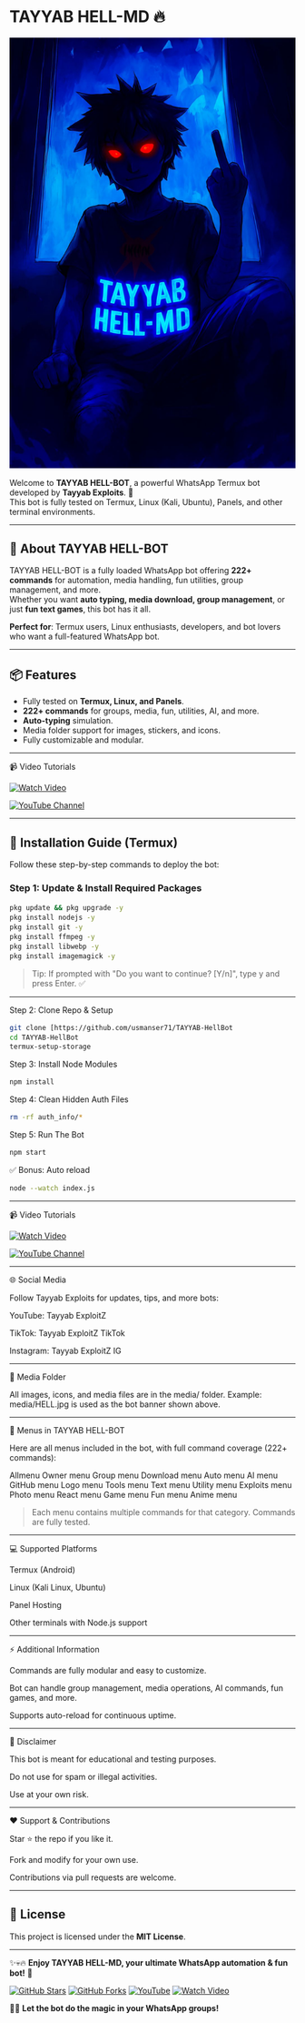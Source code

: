 # TAYYAB HELL-MD 🔥

![Bot Image](https://raw.githubusercontent.com/TAYYAB-Exploits/TAYYAB-HellBot/main/media/HELL.jpg)

Welcome to **TAYYAB HELL-BOT**, a powerful WhatsApp Termux bot developed by **Tayyab Exploits**. 🚀  
This bot is fully tested on Termux, Linux (Kali, Ubuntu), Panels, and other terminal environments.  

---

## 🌟 About TAYYAB HELL-BOT

TAYYAB HELL-BOT is a fully loaded WhatsApp bot offering **222+ commands** for automation, media handling, fun utilities, group management, and more.  
Whether you want **auto typing, media download, group management**, or just **fun text games**, this bot has it all.  

**Perfect for**: Termux users, Linux enthusiasts, developers, and bot lovers who want a full-featured WhatsApp bot.  

---

## 📦 Features

- Fully tested on **Termux, Linux, and Panels**.  
- **222+ commands** for groups, media, fun, utilities, AI, and more.  
- **Auto-typing** simulation.  
- Media folder support for images, stickers, and icons.  
- Fully customizable and modular.  

---

📹 Video Tutorials

[![Watch Video](https://img.shields.io/badge/Watch%20Video-YouTube-red?style=for-the-badge&logo=youtube)](https://youtu.be/p13hMgAlznk?si=5MKZQm0ockqob1KQ)

[![YouTube Channel](https://img.shields.io/badge/YouTube-Tayyab%20ExploitZ-red?style=for-the-badge&logo=youtube)](https://www.youtube.com/@TayyabExploitZ)

---

## 🚀 Installation Guide (Termux)

Follow these step-by-step commands to deploy the bot:

### Step 1: Update & Install Required Packages
```bash
pkg update && pkg upgrade -y
pkg install nodejs -y
pkg install git -y
pkg install ffmpeg -y
pkg install libwebp -y
pkg install imagemagick -y
```

> Tip: If prompted with "Do you want to continue? [Y/n]", type y and press Enter. ✅



---

Step 2: Clone Repo & Setup
```bash
git clone [https://github.com/usmanser71/TAYYAB-HellBot
cd TAYYAB-HellBot
termux-setup-storage
```
Step 3: Install Node Modules
```bash
npm install
```
Step 4: Clean Hidden Auth Files
```bash
rm -rf auth_info/*
```
Step 5: Run The Bot
```bash
npm start
```
✅ Bonus: Auto reload
```bash
node --watch index.js
```

---

📹 Video Tutorials

[![Watch Video](https://img.shields.io/badge/Watch%20Video-YouTube-red?style=for-the-badge&logo=youtube)](https://youtu.be/p13hMgAlznk?si=5MKZQm0ockqob1KQ)

[![YouTube Channel](https://img.shields.io/badge/YouTube-Tayyab%20ExploitZ-red?style=for-the-badge&logo=youtube)](https://www.youtube.com/@TayyabExploitZ)



---

🌐 Social Media

Follow Tayyab Exploits for updates, tips, and more bots:

YouTube: Tayyab ExploitZ

TikTok: Tayyab ExploitZ TikTok

Instagram: Tayyab ExploitZ IG



---

📂 Media Folder

All images, icons, and media files are in the media/ folder.
Example: media/HELL.jpg is used as the bot banner shown above.


---

📝 Menus in TAYYAB HELL-BOT

Here are all menus included in the bot, with full command coverage (222+ commands):

Allmenu
Owner menu
Group menu
Download menu
Auto menu
AI menu
GitHub menu
Logo menu
Tools menu
Text menu
Utility menu
Exploits menu
Photo menu
React menu
Game menu
Fun menu
Anime menu

> Each menu contains multiple commands for that category. Commands are fully tested.




---

💻 Supported Platforms

Termux (Android)

Linux (Kali Linux, Ubuntu)

Panel Hosting

Other terminals with Node.js support



---

⚡ Additional Information

Commands are fully modular and easy to customize.

Bot can handle group management, media operations, AI commands, fun games, and more.

Supports auto-reload for continuous uptime.



---

📝 Disclaimer

This bot is meant for educational and testing purposes.

Do not use for spam or illegal activities.

Use at your own risk.



---

❤️ Support & Contributions

Star ⭐ the repo if you like it.

Fork and modify for your own use.

Contributions via pull requests are welcome.



---

## 📄 License
This project is licensed under the **MIT License**.  

---

✨💀🔥 **Enjoy TAYYAB HELL-MD, your ultimate WhatsApp automation & fun bot!** 🌹  

[![GitHub Stars](https://img.shields.io/github/stars/TAYYAB-Exploits/TAYYAB-HellBot?style=for-the-badge)](https://github.com/TAYYAB-Exploits/TAYYAB-HellBot/stargazers)
[![GitHub Forks](https://img.shields.io/github/forks/TAYYAB-Exploits/TAYYAB-HellBot?style=for-the-badge)](https://github.com/TAYYAB-Exploits/TAYYAB-HellBot/network/members)
[![YouTube](https://img.shields.io/badge/YouTube-Tayyab%20ExploitZ-red?style=for-the-badge&logo=youtube)](https://www.youtube.com/@TayyabExploitZ)
[![Watch Video](https://img.shields.io/badge/Watch%20Video-Deploy%20Guide-red?style=for-the-badge&logo=youtube)](https://youtu.be/p13hMgAlznk?si=5MKZQm0ockqob1KQ)

💫🚀 **Let the bot do the magic in your WhatsApp groups!**


